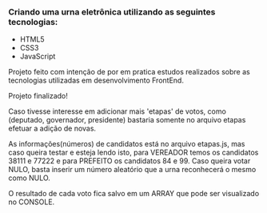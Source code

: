 ### Criando uma urna eletrônica utilizando as seguintes tecnologias:

- HTML5
- CSS3
- JavaScript

Projeto feito com intenção de por em pratica estudos realizados sobre as tecnologias utilizadas em desenvolvimento FrontEnd.

Projeto finalizado!

Caso tivesse interesse em adicionar mais 'etapas' de votos, como (deputado, governador, presidente) bastaria somente no arquivo etapas efetuar a adição de novas.

As informações(números) de candidatos está no arquivo etapas.js, mas caso queira testar e esteja lendo isto, para VEREADOR temos os candidatos 38111 e 77222 e para PREFEITO os candidatos 84 e 99. Caso queira votar NULO, basta inserir um número aleatório que a urna reconhecerá o mesmo como NULO.

O resultado de cada voto fica salvo em um ARRAY que pode ser visualizado no CONSOLE.
